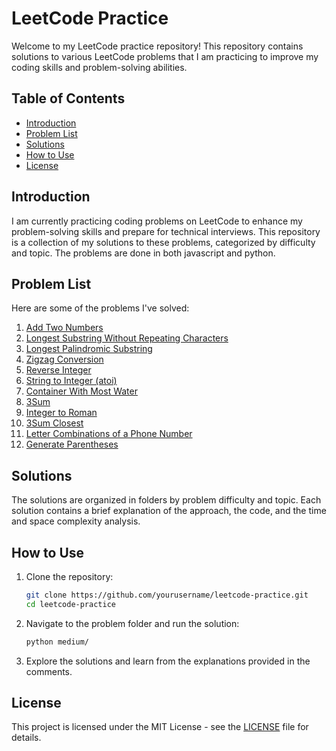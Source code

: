 # LeetCode Practice

Welcome to my LeetCode practice repository! This repository contains solutions to various LeetCode problems that I am practicing to improve my coding skills and problem-solving abilities.

## Table of Contents

- [Introduction](#introduction)
- [Problem List](#problem-list)
- [Solutions](#solutions)
- [How to Use](#how-to-use)
- [License](#license)

## Introduction

I am currently practicing coding problems on LeetCode to enhance my problem-solving skills and prepare for technical interviews. This repository is a collection of my solutions to these problems, categorized by difficulty and topic. The problems are done in both javascript and python.

## Problem List

Here are some of the problems I've solved:

1. [Add Two Numbers](https://leetcode.com/problems/add-two-numbers/description/)
2. [Longest Substring Without Repeating Characters](https://leetcode.com/problems/longest-substring-without-repeating-characters/description/)
3. [Longest Palindromic Substring](https://leetcode.com/problems/longest-palindromic-substring/description/)
4. [Zigzag Conversion](https://leetcode.com/problems/zigzag-conversion/description/)
5. [Reverse Integer](https://leetcode.com/problems/reverse-integer/description/)
6. [String to Integer (atoi)](https://leetcode.com/problems/string-to-integer-atoi/description/)
7. [Container With Most Water](https://leetcode.com/problems/container-with-most-water/description/)
8. [3Sum](https://leetcode.com/problems/3sum/)
9. [Integer to Roman](https://leetcode.com/problems/integer-to-roman/description/)
10. [3Sum Closest](https://leetcode.com/problems/3sum-closest/description/)
11. [Letter Combinations of a Phone Number](https://leetcode.com/problems/letter-combinations-of-a-phone-number/description/)
12. [Generate Parentheses](https://leetcode.com/problems/generate-parentheses/description/)

## Solutions

The solutions are organized in folders by problem difficulty and topic. Each solution contains a brief explanation of the approach, the code, and the time and space complexity analysis.

## How to Use

1. Clone the repository:
    ```bash
    git clone https://github.com/yourusername/leetcode-practice.git
    cd leetcode-practice
    ```

2. Navigate to the problem folder and run the solution:
    ```bash
    python medium/
    ```

3. Explore the solutions and learn from the explanations provided in the comments.

## License

This project is licensed under the MIT License - see the [LICENSE](LICENSE) file for details.
